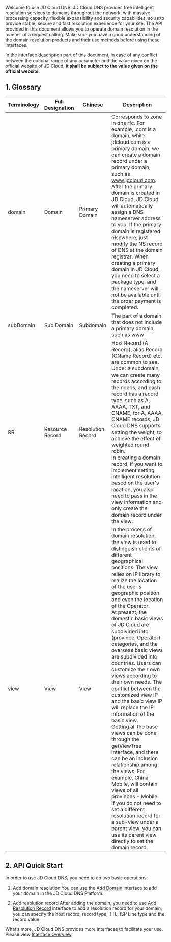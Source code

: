 Welcome to use JD Cloud DNS.
JD Cloud DNS provides free intelligent resolution services to domains throughout the network, with massive processing capacity, flexible expansibility and security capabilities, so as to provide stable, secure and fast resolution experience for your site. The API provided in this document allows you to operate domain resolution in the manner of a request calling. Make sure you have a good understanding of the domain resolution products and their use methods before using these interfaces.

In the interface description part of this document, in case of any conflict between the optional range of any parameter and the value given on the official website of JD Cloud, **it shall be subject to the value given on the official website**.

## 1. Glossary

| Terminology      | Full Designation            | Chinese     | Description                                                         |
| --------- | --------------- | -------- | ------------------------------------------------------------ |
| domain    | Domain          | Primary Domain   | Corresponds to zone in dns rfc. For example, .com is a domain, while jdcloud.com is a primary domain, we can create a domain record under a primary domain, such as www.jdcloud.com. <br>After the primary domain is created in JD Cloud, JD Cloud will automatically assign a DNS nameserver address to you. If the primary domain is registered elsewhere, just modify the NS record of DNS at the domain registrar. When creating a primary domain in JD Cloud, you need to select a package type, and the nameserver will not be available until the order payment is completed. |
| subDomain | Sub Domain      | Subdomain   | The part of a domain that does not include a primary domain, such as www                            |
| RR        | Resource Record | Resolution Record | Host Record (A Record), alias Record (CName Record) etc. are common to see. <br> Under a subdomain, we can create many records according to the needs, and each record has a record type, such as A, AAAA, TXT, and CNAME, for A, AAAA, CNAME records, JD Cloud DNS supports setting the weight, to achieve the effect of weighted round robin. <br>In creating a domain record, if you want to implement setting intelligent resolution based on the user's location, you also need to pass in the view information and only create the domain record under the view. |
| view      | View            | View     | In the process of domain resolution, the view is used to distinguish clients of different geographical positions. The view relies on IP library to realize the location of the user's geographic position and even the location of the Operator. <br>At present, the domestic basic views of JD Cloud are subdivided into (province, Operator) categories, and the overseas basic views are subdivided into countries. Users can customize their own views according to their own needs. The conflict between the customized view IP and the basic view IP will replace the IP information of the basic view. <br>Getting all the base views can be done through the getViewTree interface, and there can be an inclusion relationship among the views. For example, China Mobile, will contain views of all provinces + Mobile. If you do not need to set a different resolution record for a sub-view under a parent view, you can use its parent view directly to set the domain record. |

## 2. API Quick Start

In order to use JD Cloud DNS, you need to do two basic operations:

1. Add domain resolution
   You can use the [Add Domain](https://docs.jdcloud.com/cn/jd-cloud-dns/api/adddomain) interface to add your domain in the JD Cloud DNS Platform.

2. Add resolution record
   After adding the domain, you need to use [Add Resolution Record](https://docs.jdcloud.com/cn/jd-cloud-dns/api/addrr) interface to add a resolution record for your domain; you can specify the host record, record type, TTL, ISP Line type and the record value.

What’s more, JD Cloud DNS provides more interfaces to facilitate your use. Please view [Interface Overview](https://docs.jdcloud.com/cn/jd-cloud-dns/api/overview).
